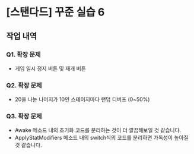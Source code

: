 # [스탠다드] 꾸준 실습 6
## 작업 내역
### Q1. 확장 문제 
* 게임 일시 정지 버튼 및 재개 버튼

### Q2. 확장 문제 
* 20을 나눈 나머지가 10인 스테이지마다 랜덤 디버프 (0~50%)

### Q3. 확장 문제
- Awake 메소드 내의 초기화 코드를 분리하는 것이 더 깔끔해보일 것 같습니다.
- ApplyStatModifiers 메소드 내의 switch식의 코드를 분리하면 가독성이 높아질 것 같습니다.
